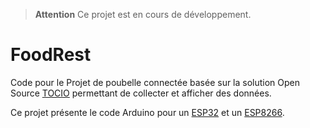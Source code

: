 > **Attention**
> Ce projet est en cours de développement.

# FoodRest
Code pour le Projet de poubelle connectée basée sur la solution Open Source [TOCIO](https://github.com/UBO-Open-factory/TOCIO-Back-office) permettant de collecter et afficher des données.

Ce projet présente le code Arduino pour un [ESP32](https://github.com/UBO-Open-factory/foodrest/tree/main/code_esp32) et un [ESP8266](https://github.com/UBO-Open-factory/foodrest/tree/main/code_esp8266).